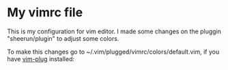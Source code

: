 <h1>My vimrc file</h1>
<p>This is my configuration for vim editor. I made some changes on the pluggin "sheerun/plugin" to adjust some colors.</p>
<p>To make this changes go to ~/.vim/plugged/vimrc/colors/default.vim, if you have <a href="https://github.com/junegunn/vim-plug">vim-plug</a> installed:</p>
